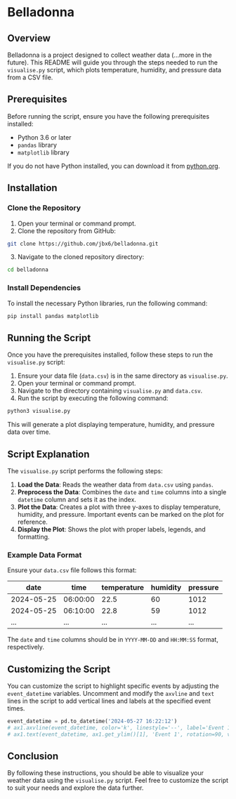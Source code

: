 # Belladonna

## Overview

Belladonna is a project designed to collect weather data (...more in the future). This README will guide you through the steps needed to run the `visualise.py` script, which plots temperature, humidity, and pressure data from a CSV file.

## Prerequisites

Before running the script, ensure you have the following prerequisites installed:

- Python 3.6 or later
- `pandas` library
- `matplotlib` library

If you do not have Python installed, you can download it from [python.org](https://www.python.org/downloads/).

## Installation

### Clone the Repository

1. Open your terminal or command prompt.
2. Clone the repository from GitHub:

```sh
git clone https://github.com/jbx6/belladonna.git
```

3. Navigate to the cloned repository directory:

```sh
cd belladonna
```

### Install Dependencies

To install the necessary Python libraries, run the following command:

```sh
pip install pandas matplotlib
```

## Running the Script

Once you have the prerequisites installed, follow these steps to run the `visualise.py` script:

1. Ensure your data file (`data.csv`) is in the same directory as `visualise.py`.
2. Open your terminal or command prompt.
3. Navigate to the directory containing `visualise.py` and `data.csv`.
4. Run the script by executing the following command:

```sh
python3 visualise.py
```

This will generate a plot displaying temperature, humidity, and pressure data over time.

## Script Explanation

The `visualise.py` script performs the following steps:

1. **Load the Data**: Reads the weather data from `data.csv` using `pandas`.
2. **Preprocess the Data**: Combines the `date` and `time` columns into a single `datetime` column and sets it as the index.
3. **Plot the Data**: Creates a plot with three y-axes to display temperature, humidity, and pressure. Important events can be marked on the plot for reference.
4. **Display the Plot**: Shows the plot with proper labels, legends, and formatting.

### Example Data Format

Ensure your `data.csv` file follows this format:

| date       | time     | temperature | humidity | pressure |
|------------|----------|-------------|----------|----------|
| 2024-05-25 | 06:00:00 | 22.5        | 60       | 1012     |
| 2024-05-25 | 06:10:00 | 22.8        | 59       | 1012     |
| ...        | ...      | ...         | ...      | ...      |

The `date` and `time` columns should be in `YYYY-MM-DD` and `HH:MM:SS` format, respectively.

## Customizing the Script

You can customize the script to highlight specific events by adjusting the `event_datetime` variables. Uncomment and modify the `axvline` and `text` lines in the script to add vertical lines and labels at the specified event times.

```python
event_datetime = pd.to_datetime('2024-05-27 16:22:12')
# ax1.axvline(event_datetime, color='k', linestyle='--', label='Event 1')
# ax1.text(event_datetime, ax1.get_ylim()[1], 'Event 1', rotation=90, verticalalignment='center', color='k')
```

## Conclusion

By following these instructions, you should be able to visualize your weather data using the `visualise.py` script. Feel free to customize the script to suit your needs and explore the data further.